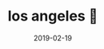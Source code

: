---
layout: photo-post
title: "los angeles 🛴"
date:   2019-02-19
category: photo
folder: los-angeles-2019
description: interns take los angeles!
---